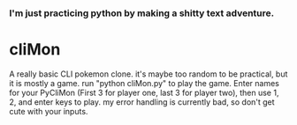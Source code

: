 ### I'm just practicing python by making a shitty text adventure.
 
# cliMon
A really basic CLI pokemon clone. it's maybe too random to be practical, but it is mostly a game.
run "python cliMon.py" to play the game. Enter names for your PyCliMon (First 3 for player one, last 3 for player two), then use 1, 2, and enter keys to play.
my error handling is currently bad, so don't get cute with your inputs.